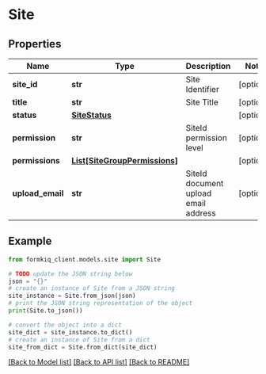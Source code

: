 # Site


## Properties

Name | Type | Description | Notes
------------ | ------------- | ------------- | -------------
**site_id** | **str** | Site Identifier | [optional] 
**title** | **str** | Site Title | [optional] 
**status** | [**SiteStatus**](SiteStatus.md) |  | [optional] 
**permission** | **str** | SiteId permission level | [optional] 
**permissions** | [**List[SiteGroupPermissions]**](SiteGroupPermissions.md) |  | [optional] 
**upload_email** | **str** | SiteId document upload email address | [optional] 

## Example

```python
from formkiq_client.models.site import Site

# TODO update the JSON string below
json = "{}"
# create an instance of Site from a JSON string
site_instance = Site.from_json(json)
# print the JSON string representation of the object
print(Site.to_json())

# convert the object into a dict
site_dict = site_instance.to_dict()
# create an instance of Site from a dict
site_from_dict = Site.from_dict(site_dict)
```
[[Back to Model list]](../README.md#documentation-for-models) [[Back to API list]](../README.md#documentation-for-api-endpoints) [[Back to README]](../README.md)


